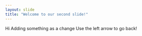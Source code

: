 ```yaml
---
layout: slide
title: "Welcome to our second slide!"
---
```

Hi Adding something as a change
Use the left arrow to go back!
